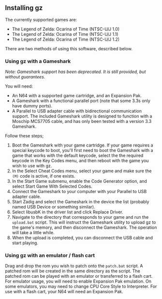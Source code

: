 ## Installing gz
The currently supported games are:
- The Legend of Zelda: Ocarina of Time (NTSC-U/J 1.0)
- The Legend of Zelda: Ocarina of Time (NTSC-U/J 1.1)
- The Legend of Zelda: Ocarina of Time (NTSC-U/J 1.2)

There are two methods of using this software, described below.

### Using gz with a Gameshark
*Note: Gameshark support has been deprecated. It is still provided, but without guarantees.*

You will need:
- An N64 with a supported game cartridge, and an Expansion Pak.
- A Gameshark with a functional parallel port (note that some 3.3s only have dummy ports).
- A Parallel to USB adapter cable with bidirectional communication support.
  The included Gameshark utility is designed to function with a Moschip MCS7705 cable,
  and has only been tested with a version 3.3 Gameshark.

Follow these steps;

1.  Boot the Gameshark with your game cartridge. If your game requires a special keycode to boot,
    you'll first need to boot the Gameshark with a game that works with the default keycode,
    select the the required keycode in the Key Codes menu, and then reboot with the game you wish to use with gz.
2.  In the Select Cheat Codes menu, select your game and make sure the `(M)` code is active, if one exists.
3.  In the Start Game submenu, enable the Code Generator option, and select Start Game With Selected Codes.
4.  Connect the Gameshark to your computer with your Parallel to USB adapter cable.
5.  Start Zadig and select the Gameshark in the device the list (probably named USB Device or something similar).
6.  Select libusbK in the driver list and click Replace Driver.
7.  Navigate to the directory that corresponds to your game and run the `upload.bat` script.
    This will instruct the Gameshark utility to upload gz to the game's memory,
    and then disconnect the Gameshark. The operation will take a little while.
8.  When the upload is completed, you can disconnect the USB cable and start playing.

### Using gz with an emulator / flash cart
Drag and drop the rom you wish to patch onto the `patch.bat` script.
A patched rom will be created in the same directory as the script.
The patched rom can be played with an emulator or transferred to a flash cart.
For emulator usage, you will need to enable Expansion Pak emulation.
On some emulators, you may need to change CPU Core Style to Interpreter.
For use with a flash cart, your N64 will need an Expansion Pak.
